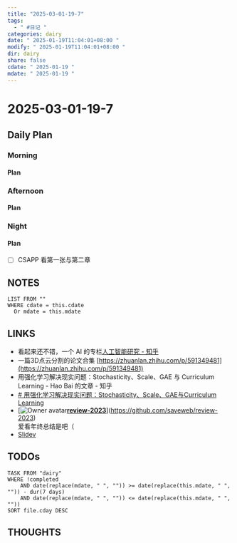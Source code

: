```yaml
---
title: "2025-03-01-19-7"
tags:
  - " #日记 "
categories: dairy
date: " 2025-01-19T11:04:01+08:00 "
modify: " 2025-01-19T11:04:01+08:00 "
dir: dairy
share: false
cdate: " 2025-01-19 "
mdate: " 2025-01-19 "
---
```


# 2025-03-01-19-7

## Daily Plan

### Morning

#### Plan

### Afternoon

#### Plan

### Night

#### Plan

- [ ] CSAPP 看第一张与第二章

## NOTES

```dataview
LIST FROM "" 
WHERE cdate = this.cdate
  Or mdate = this.mdate
```

## LINKS

- 看起来还不错，一个 AI 的专栏[人工智能研究 - 知乎](https://www.zhihu.com/column/c_1332763253097734144)  
- 一篇3D点云分割的论文合集 [https://zhuanlan.zhihu.com/p/591349481](https://zhuanlan.zhihu.com/p/591349481)  
- 用强化学习解决现实问题：Stochasticity、Scale、GAE 与 Curriculum Learning - Hao Bai 的文章 - 知乎  
- [# 用强化学习解决现实问题：Stochasticity、Scale、GAE与Curriculum Learning](https://zhuanlan.zhihu.com/p/704782858)  
- [![Owner avatar](https://avatars.githubusercontent.com/u/84891864?s=48&v=4)**[review-2023](https://github.com/saveweb/review-2023)**](https://github.com/saveweb/review-2023)  
爱看年终总结是吧（
- [Slidev](https://sli.dev/)

## TODOs

```dataview
TASK FROM "dairy" 
WHERE !completed 
	AND date(replace(mdate, " ", "")) >= date(replace(this.mdate, " ", "")) - dur(7 days) 
	AND date(replace(mdate, " ", "")) <= date(replace(this.mdate, " ", ""))
SORT file.cday DESC
```

## THOUGHTS
